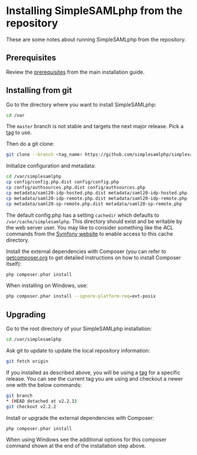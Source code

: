 Installing SimpleSAMLphp from the repository
============================================

These are some notes about running SimpleSAMLphp from the repository.

Prerequisites
-------------

Review the [prerequisites](simplesamlphp-install) from the main installation guide.

Installing from git
-------------------

Go to the directory where you want to install SimpleSAMLphp:

```bash
cd /var
```

The `master` branch is not stable and targets the next major release.
Pick a [tag](https://github.com/simplesamlphp/simplesamlphp/tags) to use.

Then do a git clone:

```bash
git clone --branch <tag_name> https://github.com/simplesamlphp/simplesamlphp.git simplesamlphp
```

Initialize configuration and metadata:

```bash
cd /var/simplesamlphp
cp config/config.php.dist config/config.php
cp config/authsources.php.dist config/authsources.php
cp metadata/saml20-idp-hosted.php.dist metadata/saml20-idp-hosted.php
cp metadata/saml20-idp-remote.php.dist metadata/saml20-idp-remote.php
cp metadata/saml20-sp-remote.php.dist metadata/saml20-sp-remote.php
```

The default config.php has a setting `cachedir` which defaults to
`/var/cache/simplesamlphp`. This directory should exist and be
writable by the web server user. You may like to consider something
like the ACL commands from the [Symfony
website](https://symfony.com/doc/current/setup/file_permissions.html#1-using-acl-on-a-system-that-supports-setfacl-linux-bsd)
to enable access to this cache directory.

Install the external dependencies with Composer (you can refer to
[getcomposer.org](https://getcomposer.org/) to get detailed
instructions on how to install Composer itself):

```bash
php composer.phar install
```

When installing on Windows, use:

```bash
php composer.phar install --ignore-platform-req=ext-posix
```

Upgrading
---------

Go to the root directory of your SimpleSAMLphp installation:

```bash
cd /var/simplesamlphp
```

Ask git to update to update the local repository information:

```bash
git fetch origin
```

If you installed as described above, you will be using a
[tag](https://github.com/simplesamlphp/simplesamlphp/tags) for a
specific release. You can see the current tag you are using and
checkout a newer one with the below commands:

```bash
git branch
* (HEAD detached at v2.2.1)
git checkout v2.2.2
```

Install or upgrade the external dependencies with Composer:

```bash
php composer.phar install
```

When using Windows see the additional options for this composer
command shown at the end of the installation step above.
